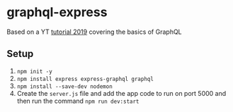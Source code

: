 # graphql-express

Based on a YT [tutorial 2019](`https://www.youtube.com/watch?v=ZQL7tL2S0oQ`) covering the basics of GraphQL

## Setup

1. `npm init -y`
2. `npm install express express-graphql graphql`
3. `npm install --save-dev nodemon`
4. Create the `server.js` file and add the app code to run on port 5000 and then run the command `npm run dev:start`
